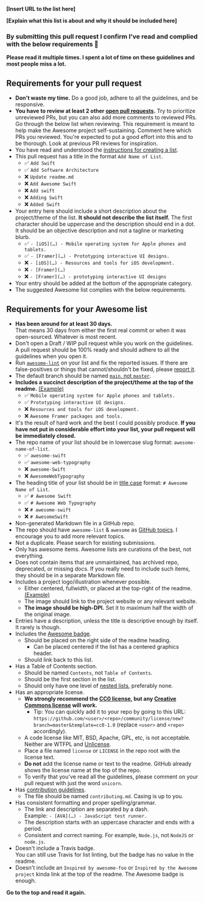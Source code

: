 <!-- Congrats on creating an Awesome list! 🎉 -->

<!-- Please fill in the below placeholders -->

**[Insert URL to the list here]**

**[Explain what this list is about and why it should be included here]**

### By submitting this pull request I confirm I've read and complied with the below requirements 🖖

**Please read it multiple times. I spent a lot of time on these guidelines and most people miss a lot.**

## Requirements for your pull request

- **Don't waste my time.** Do a good job, adhere to all the guidelines, and be responsive.
- **You have to review at least 2 other [open pull requests](https://github.com/sindresorhus/awesome/pulls?q=is%3Apr+is%3Aopen).**
	Try to prioritize unreviewed PRs, but you can also add more comments to reviewed PRs. Go through the below list when reviewing. This requirement is meant to help make the Awesome project self-sustaining. Comment here which PRs you reviewed. You're expected to put a good effort into this and to be thorough. Look at previous PR reviews for inspiration.
- You have read and understood the [instructions for creating a list](create-list.md).
- This pull request has a title in the format `Add Name of List`.
	- ✅ `Add Swift`
	- ✅ `Add Software Architecture`
	- ❌ `Update readme.md`
	- ❌ `Add Awesome Swift`
	- ❌ `Add swift`
	- ❌ `Adding Swift`
	- ❌ `Added Swift`
- Your entry here should include a short description about the project/theme of the list. **It should not describe the list itself.** The first character should be uppercase and the description should end in a dot. It should be an objective description and not a tagline or marketing blurb.
	- ✅ `- [iOS](…) - Mobile operating system for Apple phones and tablets.`
	- ✅ `- [Framer](…) - Prototyping interactive UI designs.`
	- ❌ `- [iOS](…) - Resources and tools for iOS development.`
	- ❌ `- [Framer](…)`
	- ❌ `- [Framer](…) - prototyping interactive UI designs`
- Your entry should be added at the bottom of the appropriate category.
- The suggested Awesome list complies with the below requirements.

## Requirements for your Awesome list

- **Has been around for at least 30 days.**<br>That means 30 days from either the first real commit or when it was open-sourced. Whatever is most recent.
- Don't open a Draft / WIP pull request while you work on the guidelines. A pull request should be 100% ready and should adhere to all the guidelines when you open it.
- Run [`awesome-lint`](https://github.com/sindresorhus/awesome-lint) on your list and fix the reported issues. If there are false-positives or things that cannot/shouldn't be fixed, please [report it](https://github.com/sindresorhus/awesome-lint/issues/new).
- The default branch should be named [`main`, not `master`](https://www.zdnet.com/article/github-to-replace-master-with-alternative-term-to-avoid-slavery-references/).
- **Includes a succinct description of the project/theme at the top of the readme.** [(Example)](https://github.com/willempienaar/awesome-quantified-self)
	- ✅ `Mobile operating system for Apple phones and tablets.`
	- ✅ `Prototyping interactive UI designs.`
	- ❌ `Resources and tools for iOS development.`
	- ❌ `Awesome Framer packages and tools.`
- It's the result of hard work and the best I could possibly produce.
	**If you have not put in considerable effort into your list, your pull request will be immediately closed.**
- The repo name of your list should be in lowercase slug format: `awesome-name-of-list`.
	- ✅ `awesome-swift`
	- ✅ `awesome-web-typography`
	- ❌ `awesome-Swift`
	- ❌ `AwesomeWebTypography`
- The heading title of your list should be in [title case](https://capitalizemytitle.com/) format: `# Awesome Name of List`.
	- ✅ `# Awesome Swift`
	- ✅ `# Awesome Web Typography`
	- ❌ `# awesome-swift`
	- ❌ `# AwesomeSwift`
- Non-generated Markdown file in a GitHub repo.
- The repo should have `awesome-list` & `awesome` as [GitHub topics](https://help.github.com/articles/about-topics). I encourage you to add more relevant topics.
- Not a duplicate. Please search for existing submissions.
- Only has awesome items. Awesome lists are curations of the best, not everything.
- Does not contain items that are unmaintained, has archived repo, deprecated, or missing docs. If you really need to include such items, they should be in a separate Markdown file.
- Includes a project logo/illustration whenever possible.
	- Either centered, fullwidth, or placed at the top-right of the readme. [(Example)](https://github.com/sindresorhus/awesome-electron)
	- The image should link to the project website or any relevant website.
	- **The image should be high-DPI.** Set it to maximum half the width of the original image.
- Entries have a description, unless the title is descriptive enough by itself. It rarely is though.
- Includes the [Awesome badge](awesome.md#awesome-badge).
	- Should be placed on the right side of the readme heading.
		- Can be placed centered if the list has a centered graphics header.
	- Should link back to this list.
- Has a Table of Contents section.
	- Should be named `Contents`, not `Table of Contents`.
	- Should be the first section in the list.
	- Should only have one level of [nested lists](https://commonmark.org/help/tutorial/10-nestedLists.html), preferably none.
- Has an appropriate license.
	- **We strongly recommend the [CC0 license](https://creativecommons.org/publicdomain/zero/1.0/), but any [Creative Commons license](https://creativecommons.org/choose/) will work.**
		- Tip: You can quickly add it to your repo by going to this URL: `https://github.com/<user>/<repo>/community/license/new?branch=master&template=cc0-1.0` (replace `<user>` and `<repo>` accordingly).
	- A code license like MIT, BSD, Apache, GPL, etc, is not acceptable. Neither are WTFPL and [Unlicense](https://unlicense.org).
	- Place a file named `license` or `LICENSE` in the repo root with the license text.
	- **Do not** add the license name or text to the readme. GitHub already shows the license name at the top of the repo.
	- To verify that you've read all the guidelines, please comment on your pull request with just the word `unicorn`.
- Has [contribution guidelines](awesome.md#include-contribution-guidelines).
	- The file should be named `contributing.md`. Casing is up to you.
- Has consistent formatting and proper spelling/grammar.
	- The link and description are separated by a dash. <br>Example: `- [AVA](…) - JavaScript test runner.`
	- The description starts with an uppercase character and ends with a period.
	- Consistent and correct naming. For example, `Node.js`, not `NodeJS` or `node.js`.
- Doesn't include a Travis badge.<br>You can still use Travis for list linting, but the badge has no value in the readme.
- Doesn't include an `Inspired by awesome-foo` or `Inspired by the Awesome project` kinda link at the top of the readme. The Awesome badge is enough.

**Go to the top and read it again.**
